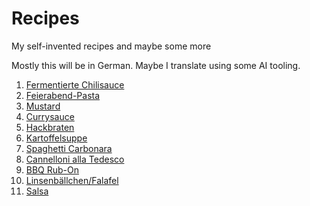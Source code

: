 # Recipes
My self-invented recipes and maybe some more

Mostly this will be in German. Maybe I translate using some AI tooling.

1) [Fermentierte Chilisauce](Fermentierte_Chilisauce.md)
2) [Feierabend-Pasta](FeierabendPasta.md)
3) [Mustard](Mustard.md)
4) [Currysauce](Currysauce.md)
5) [Hackbraten](Hackbraten.md)
6) [Kartoffelsuppe](Kartoffelsuppe.md)
7) [Spaghetti Carbonara](Spagehtti_Carbonara.md)
8) [Cannelloni alla Tedesco](Cannelloni_alla_tedesco.md)
9) [BBQ Rub-On](BBQ_RubOn.md)
10) [Linsenbällchen/Falafel](Linsenbällchen.md)
11) [Salsa](Salsa.md)